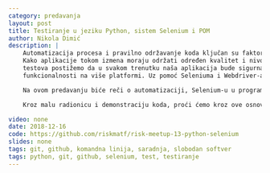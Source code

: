 ```yaml
---
category: predavanja
layout: post
title: Testiranje u jeziku Python, sistem Selenium i POM
author: Nikola Dimić
description: |
    Automatizacija procesa i pravilno održavanje koda ključan su faktor svake uspešne aplikacije ili servisa.
    Kako aplikacije tokom izmena moraju održati određen kvalitet i nivo bezbednosti, automatizacijom zamornih
    testova postižemo da u svakom trenutku naša aplikacija bude sigurna i da istovremeno testiramo stotine
    funkcionalnosti na više platformi. Uz pomoć Seleniuma i Webdriver-a možemo lako to izvesti.

    Na ovom predavanju biće reči o automatizaciji, Selenium-u u programskom jeziku Python, dobrim i lošim praksama pisanja održivog koda i testova, osnovnim konceptima struktuiranja koda prilikom testiranja (Page Object Model), kao i nekim konceptima razvoja aplikacija. Za kraj, biće reči i o pojedinim CI alatima, Gherkin sintaksi, Mocha i Chai bibliotekama.

    Kroz malu radionicu i demonstraciju koda, proći ćemo kroz ove osnove i napisati par automatizovanih testova komercijalnih sajtova.

video: none
date: 2018-12-16
code: https://github.com/riskmatf/risk-meetup-13-python-selenium
slides: none
tags: git, github, komandna linija, saradnja, slobodan softver
tags: python, git, github, selenium, test, testiranje
---
```

